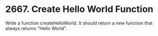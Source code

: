 # 2667. Create Hello World Function

Write a function createHelloWorld. It should return a new function that always returns "Hello World".